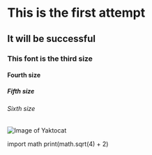 # This is the first attempt
## It will be successful
### This font is the third size
#### Fourth size
##### Fifth size
###### Sixth size

![Image of Yaktocat](https://octodex.github.com/images/yaktocat.png)

import math
print(math.sqrt(4) + 2)
